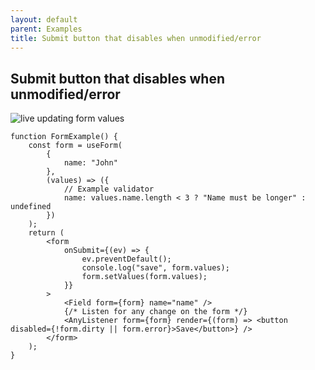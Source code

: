 ```yaml
---
layout: default
parent: Examples
title: Submit button that disables when unmodified/error
---
```


## Submit button that disables when unmodified/error

![live updating form values](/typed-react-form/images/submitbutton.gif)

```tsx
function FormExample() {
    const form = useForm(
        {
            name: "John"
        },
        (values) => ({
            // Example validator
            name: values.name.length < 3 ? "Name must be longer" : undefined
        })
    );
    return (
        <form
            onSubmit={(ev) => {
                ev.preventDefault();
                console.log("save", form.values);
                form.setValues(form.values);
            }}
        >
            <Field form={form} name="name" />
            {/* Listen for any change on the form */}
            <AnyListener form={form} render={(form) => <button disabled={!form.dirty || form.error}>Save</button>} />
        </form>
    );
}
```

